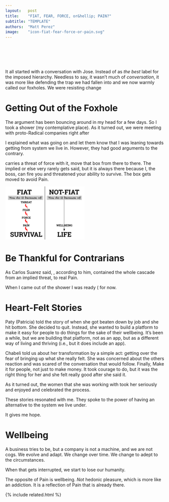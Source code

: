 ```yaml
---
layout:   post
title:    "FIAT, FEAR, FORCE, or&hellip; PAIN?"
subtitle: "TEMPLATE"
authors:  "Matt Perez"
image:    "icon-fiat-fear-force-or-pain.svg"
---
```


<div style="display:none;">
 <p>What should it be , force, or pain. It turns that that <em>pain</em> is closer to the root. And I don&rsquo;t mean emotional pain, like losing a loved one, but the kind that comes from force (<eg>e.g.</eg>, being hit in the head).</p>
</div>

<h1>&nbsp;</h1>
 <p>It all started with a conversation with Jose. Instead of  as <em>the best</em> label for the imposed hierarchy. Needless to say, it wasn&rsquo;t much of <em>conversation</em>, it was more like defending the trap we had fallen into and we now warmly called our foxholes. We were resisting change</p>

<h1>Getting Out of the Foxhole</h1>
 <p>The argument has been bouncing around in my head for a few days. So I took a shower (my contemplative place). As it turned out, we were meeting with proto-<span class="_paradigm">Radical</span> companies right after</p>
 <p>I explained what was going on and let them know that I was leaning towards getting from  system we live in. However, they had good arguments to the contrary.</p>
 <p> carries a threat of force with it, <span class="_quotespan">move that box from there to there</span>. The implied <span class="_quotespan">or else</span> very rarely gets said, but it is always there because I, the boss, can fire you and threatened your ability to survive. The box gets moved to avoid <span class="_paradign">Pain</span>.</p>
  <div class="_center">
   <img
    src="/assets/img/pic-fiat-fear-force-or-pain.svg"
    alt="At the top of it all, we see the word FIAT. Below it, we see the words 'threat of force.' Below and to the right, we see 'Threat of Pain.' Below and to the right, we see 'Fear (avoid Pain).' Below and to the right we see 'Force.' Bellow and to the right, we see 'Pain.' To the far right of that, we see 'Wellbeing.' There are arrows connecting these boxes. Finally, underneath all of it, we see 'Survivability.'"
    style="width:50%;">
  </div>

<h1>Be Thankful for Contrarians</h1>
 <p>As Carlos Suarez said, , according to him, contained the whole cascade from an implied threat, to real <span class="_paradign">Pain</span>.</p>
 <p>When I came out of the shower I was ready ( for now.</p>

<h1>Heart-Felt Stories</h1>
 <p>Paty (Patricia) told the story of when she got beaten down by job and she hit bottom. She decided to quit. Instead, she wanted to build a platform to make it easy for people to do things for the sake of their wellbeing. It&rsquo;s been a while, but we are building that platform, not as an app, but as a different way of living and thriving (<eg>i.e.</eg>, but it does include an app).</p>
 <p>Chabeli told us about her transformation by a simple act: getting over the fear of bringing up what she really felt. She was concerned about the others reaction and was scared of the conversation that would follow. Finally, <span class="_quotespan">Make it for people, not just to make money.</span> It took courage to do, but it was the right thing for her and she felt really good after she said it.</p>
 <p>As it turned out, the women that she was working with took her seriously and enjoyed and celebrated the process.</p>
 <p>These stories resonated with me. They spoke to the power of having an alternative to the  system we live under.</p>
 <p>It gives me hope.</p>

<h1>Wellbeing</h1>
 <p>A business tries to be, but a company is not a machine, and we are not cogs. We evolve and adapt. We change over time. We change to adept to the circumstances.</p>
 <p>When that gets interrupted, we start to lose our humanity.</p>
 <p>The opposite of <span class="_paradigm">Pain</span> is wellbeing. <em>Not</em> hedonic pleasure, which is more like an addiction. It is a reflection of <span class="_paradigm">Pain</span> that is already there.</p>

{% include related.html %}
